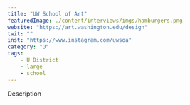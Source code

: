 ```yaml
---
title: "UW School of Art"
featuredImage: ./content/interviews/imgs/hamburgers.png
website: "https://art.washington.edu/design"
twit: ""
inst: "https://www.instagram.com/uwsoa"
category: "U"
tags:
    - U District
    - large
    - school
---
```


Description
